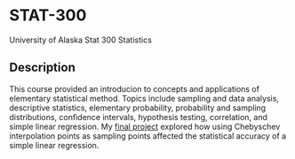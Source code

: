 # STAT-300
University of Alaska Stat 300 Statistics

## Description
This course provided an introducion to concepts and applications of elementary statistical method. Topics include sampling and data analysis, descriptive statistics, elementary probability, probability and sampling distributions, confidence intervals, hypothesis testing, correlation, and simple linear regression.
My [final project](https://github.com/StefanoFochesatto/STAT-300/blob/main/StatsProject/Project.pdf) explored how using Chebyschev interpolation points as sampling points affected the statistical accuracy of a simple linear regression. 
